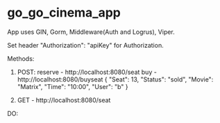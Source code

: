 # go_go_cinema_app

App uses GIN, Gorm, Middleware(Auth and Logrus), Viper.

Set header "Authorization": "apiKey" for Authorization.

Methods:
1) POST:
reserve - http://localhost:8080/seat
buy - http://localhost:8080/buyseat
{
    "Seat": 13,
    "Status": "sold",
    "Movie": "Matrix",
    "Time": "10:00",
    "User": "b"
}

2) GET - http://localhost:8080/seat

DO: